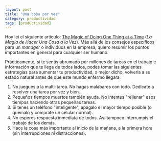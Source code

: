 ```yaml
---
layout: post
title: "Una cosa por vez"
category: productividad
tags: [productividad]
---
```


Hoy leí el siguiente artículo: [The Magic of Doing One Thing at a Time](http://blogs.hbr.org/schwartz/2012/03/the-magic-of-doing-one-thing-a.html)
(*La Magia de Hacer Una Cosa a la Vez*). Más allá de los consejos específicos
para un *manager* o individuos en la empresa, quiero resumir los puntos
importantes en general para cualquier ser humano.

Prácticamente, si te sentis abrumado por millones de tareas en el
trabajo e información que te llega de todos lados, podes tomar las
siguientes estrategias para aumentar tu productividad, o mejor dicho,
volverla a su estado natural antes de que este mundo enfermo llegara:

1. No juegues a la multi-tarea. No hagas malabares con todo. Dedicate a
   resolver una tarea por vez y bien.
2. Pequeños tiempos muertos también ayuda. No intentes "rellenar" esos
   tiempos haciendo otras pequeñas tareas.
3. Si tenes un teléfono "inteligente", apagalo el mayor tiempo posible
   (o quemalo y comprate un celular normal).
4. No esperes respuesta inmediata de todos. Así tampoco interrumpís
   el trabajo de los demás.
5. Hace la cosa más importante al inicio de la mañana, a la primera hora
   (sin interrupciones ni distracciones).
